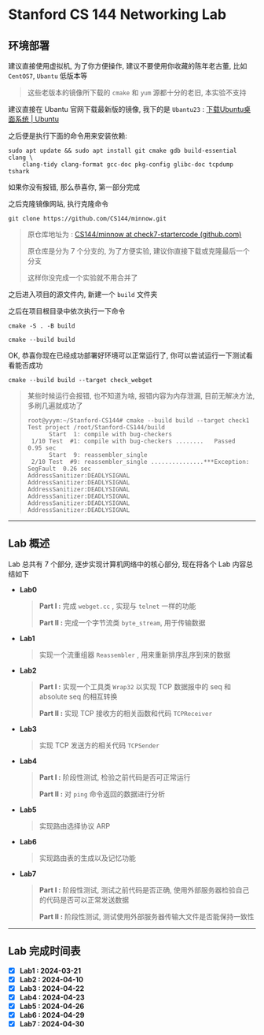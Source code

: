 Stanford CS 144 Networking Lab
==============================

## 环境部署

建议直接使用虚拟机, 为了你方便操作, 建议不要使用你收藏的陈年老古董, 比如 `CentOS7`, `Ubantu` 低版本等

> 这些老版本的镜像所下载的 `cmake` 和 `yum` 源都十分的老旧, 本实验不支持

建议直接在 Ubantu 官网下载最新版的镜像, 我下的是 `Ubantu23` :  [下载Ubuntu桌面系统 | Ubuntu](https://cn.ubuntu.com/download/desktop)

之后便是执行下面的命令用来安装依赖:

```
sudo apt update && sudo apt install git cmake gdb build-essential clang \
 	clang-tidy clang-format gcc-doc pkg-config glibc-doc tcpdump tshark
```

如果你没有报错, 那么恭喜你, 第一部分完成

之后克隆镜像网站, 执行克隆命令

```
git clone https://github.com/CS144/minnow.git
```

> 原仓库地址为 : [CS144/minnow at check7-startercode (github.com)](https://github.com/CS144/minnow/tree/check7-startercode)
>
> 原仓库是分为 $7$ 个分支的, 为了方便实验, 建议你直接下载或克隆最后一个分支
>
> 这样你没完成一个实验就不用合并了

之后进入项目的源文件内, 新建一个 `build` 文件夹

之后在项目根目录中依次执行一下命令

```
cmake -S . -B build
```

```
cmake --build build
```

OK, 恭喜你现在已经成功部署好环境可以正常运行了, 你可以尝试运行一下测试看看能否成功

```
cmake --build build --target check_webget
```

> 某些时候运行会报错, 也不知道为啥, 报错内容为内存泄漏, 目前无解决方法, 多刷几遍就成功了
>
> ```
> root@yyym:~/Stanford-CS144# cmake --build build --target check1
> Test project /root/Stanford-CS144/build
>       Start  1: compile with bug-checkers
>  1/10 Test  #1: compile with bug-checkers ........   Passed    0.95 sec
>       Start  9: reassembler_single
>  2/10 Test  #9: reassembler_single ...............***Exception: SegFault  0.26 sec
> AddressSanitizer:DEADLYSIGNAL
> AddressSanitizer:DEADLYSIGNAL
> AddressSanitizer:DEADLYSIGNAL
> AddressSanitizer:DEADLYSIGNAL
> AddressSanitizer:DEADLYSIGNAL
> AddressSanitizer:DEADLYSIGNAL
> ```



---

## Lab 概述

Lab 总共有 $7$ 个部分,  逐步实现计算机网络中的核心部分, 现在将各个 Lab 内容总结如下

* **Lab0**

  > **Part I :**  完成 `webget.cc` , 实现与 `telnet` 一样的功能
  >
  > **Part II :**  完成一个字节流类 `byte_stream`, 用于传输数据

* **Lab1**

  > 实现一个流重组器 `Reassembler` , 用来重新排序乱序到来的数据

* **Lab2**

  > **Part I :** 实现一个工具类 `Wrap32` 以实现 TCP 数据报中的 seq 和 absolute seq 的相互转换
  >
  > **Part II :** 实现 TCP 接收方的相关函数和代码 `TCPReceiver`

* **Lab3**

  > 实现 TCP 发送方的相关代码 `TCPSender`

* **Lab4**

  > **Part I :** 阶段性测试, 检验之前代码是否可正常运行
  >
  > **Part II :** 对 `ping` 命令返回的数据进行分析

* **Lab5**

  > 实现路由选择协议 ARP

* **Lab6**

  > 实现路由表的生成以及记忆功能

* **Lab7**

  > **Part I :** 阶段性测试, 测试之前代码是否正确, 使用外部服务器检验自己的代码是否可以正常发送数据
  >
  > **Part II :** 阶段性测试, 测试使用外部服务器传输大文件是否能保持一致性



---

## Lab 完成时间表

- [x] **Lab1 : 2024-03-21**
- [x] **Lab2 : 2024-04-10**
- [x] **Lab3 : 2024-04-22**
- [x] **Lab4 : 2024-04-23**
- [x] **Lab5 : 2024-04-26**
- [x] **Lab6 : 2024-04-29**
- [x] **Lab7 : 2024-04-30**
